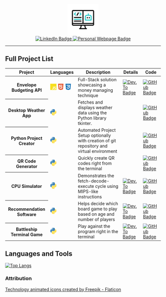 <!-- ## Hi there 👋 -->

<div id="header" align="center">
  <img src="./assets/coding.gif" width="100"/>
  <div id="badges">
    <a href="https://www.linkedin.com/in/smehnert/">
        <img src="https://img.shields.io/badge/LinkedIn-blue?style=for-the-badge&logo=linkedin&logoColor=white" alt="LinkedIn Badge"/>
    </a>
    <a href="https://s-mehnert.github.io/" target="_blank">
        <img src="https://img.shields.io/badge/my%20webpage-lightgray?style=for-the-badge" alt="Personal Webpage Badge"/>
    </a>
  </div>
</div>

---

## Full Project List

<table>
  <thead>
    <tr>
      <th>Project</th>
      <th>Languages</th>
      <th>Description</th>
      <th>Details</th>
      <th>Code</th>
    </tr>
  </thead>
  <tbody>
    <tr>
      <th>Envelope Budgeting API
      </th>
      <td><div>
  <img src="./assets/javascript-color.svg" width="20"/>
  <img src="./assets/html5-color.svg" width="20"/>
  <img src="./assets/css3-color.svg" width="20"/>
</div>
      </td>
      <td>Full-Stack solution showcasing a money managing technique
      </td>
      <td><a href="https://dev.to/smehnert/envelope-budgeting-api-easy-money-management-51ak">
    <img src="https://img.shields.io/badge/blog-orange?style=for-the-badge&logo=devdotto&logoColor=white" alt="Dev.To Badge" height="20"/>
  </a>
      </td>
      <td><a href="https://github.com/s-mehnert/Envelope-Budgeting-API">
    <img src="https://img.shields.io/badge/code-yellow?style=for-the-badge&logo=github&logoColor=white" alt="GitHub Badge" height="20"/>  
  </a>
      </td>
    </tr>
    <tr>
      <th>Desktop Weather App
      </th>
      <td><img src="./assets/python-color.svg" width="20"/>
      </td>
      <td>Fetches and displays weather data using the Python library tkinter.
      </td>
      <td>
      </td>
      <td><a href="https://github.com/s-mehnert/desktop_weather_app">
    <img src="https://img.shields.io/badge/code-blue?style=for-the-badge&logo=github&logoColor=white" alt="GitHub Badge" height="20"/>  
  </a>  
      </td>
    </tr>
    <tr>
      <th>Python Project Creator
      </th>
      <td><img src="./assets/python-color.svg" width="20"/>
      </td>
      <td>Automated Project Setup optionally with creation of git repository and virtual environment
      </td>
      <td>
      </td>
      <td><a href="https://github.com/s-mehnert/automate_project_setup">
    <img src="https://img.shields.io/badge/code-blue?style=for-the-badge&logo=github&logoColor=white" alt="GitHub Badge" height="20"/>  
  </a>  
      </td>
    </tr>
    <tr>
      <th>QR Code Generator
      </th>
      <td><img src="./assets/python-color.svg" width="20"/>
      </td>
      <td>Quickly create QR codes right from the terminal
      </td>
      <td>
      </td>
      <td><a href="https://github.com/s-mehnert/qr_code_generator">
    <img src="https://img.shields.io/badge/code-blue?style=for-the-badge&logo=github&logoColor=white" alt="GitHub Badge" height="20"/>  
  </a>  
      </td>
    </tr>
    <tr>
      <th>CPU Simulator
      </th>
      <td><img src="./assets/python-color.svg" width="20"/>
      </td>
      <td>Demonstrates the fetch-decode-execute cycle using MIPS-like instructions
      </td>
      <td><a href="https://dev.to/smehnert/cpu-simulator-3ce9">
    <img src="https://img.shields.io/badge/blog-orange?style=for-the-badge&logo=devdotto&logoColor=white" alt="Dev.To Badge" height="20"/>
  </a>
      </td>
      <td><a href="https://github.com/s-mehnert/cpu_simulator">
    <img src="https://img.shields.io/badge/code-blue?style=for-the-badge&logo=github&logoColor=white" alt="GitHub Badge" height="20"/>  
  </a>  
      </td>
    </tr>
    <tr>
      <th>Recommendation Software
      </th>
      <td><img src="./assets/python-color.svg" width="20"/>
      </td>
      <td>Helps decide which board game to play based on age and number of players
      </td>
      <td><a href="https://dev.to/smehnert/boardgame-recommender-15ki">
    <img src="https://img.shields.io/badge/blog-orange?style=for-the-badge&logo=devdotto&logoColor=white" alt="Dev.To Badge" height="20"/>
  </a>
      </td>
      <td><a href="https://github.com/s-mehnert/boardgame_recommender">
    <img src="https://img.shields.io/badge/code-blue?style=for-the-badge&logo=github&logoColor=white" alt="GitHub Badge" height="20"/>  
  </a>  
      </td>
    </tr>
    <tr>
      <th>Battleship Terminal Game
      </th>
      <td><img src="./assets/python-color.svg" width="20"/>
      </td>
      <td>Play against the program right in the terminal
      </td>
      <td><a href="https://dev.to/smehnert/the-ultimate-battleship-a-python-terminal-game-59b4">
    <img src="https://img.shields.io/badge/blog-orange?style=for-the-badge&logo=devdotto&logoColor=white" alt="Dev.To Badge" height="20"/>
  </a>
      </td>
      <td><a href="https://github.com/s-mehnert/Battleship">
    <img src="https://img.shields.io/badge/code-blue?style=for-the-badge&logo=github&logoColor=white" alt="GitHub Badge" height="20"/>  
  </a>  
      </td>
    </tr>
  </tbody>
</table>

## Languages and Tools

[![Top Langs](https://github-readme-stats.vercel.app/api/top-langs/?username=s-mehnert&theme=react&hide=php,ruby)](https://github.com/anuraghazra/github-readme-stats)

<!--
**s-mehnert/s-mehnert** is a ✨ _special_ ✨ repository because its `README.md` (this file) appears on your GitHub profile.

Here are some ideas to get you started:

- 🔭 I’m currently working on ...
- 🌱 I’m currently learning ...
- 👯 I’m looking to collaborate on ...
- 🤔 I’m looking for help with ...
- 💬 Ask me about ...
- 📫 How to reach me: ...
- 😄 Pronouns: ...
- ⚡ Fun fact: ...
-->


### Attribution

<a href="https://www.flaticon.com/free-animated-icons/technology" title="technology animated icons">Technology animated icons created by Freepik - Flaticon</a>